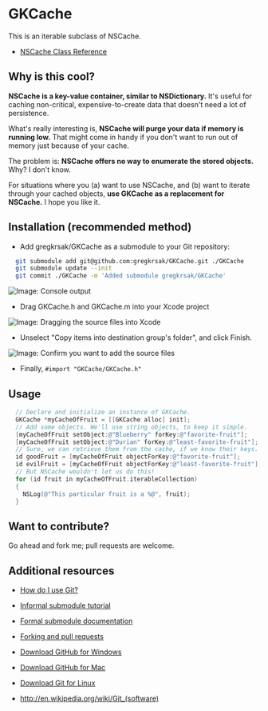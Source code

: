GKCache
=======
This is an iterable subclass of NSCache.

* [NSCache Class Reference]

Why is this cool?
-----------------
<strong>NSCache is a key-value container, similar to NSDictionary.</strong> It's useful for caching non-critical, expensive-to-create data that doesn't need a lot of persistence.

What's really interesting is, <strong>NSCache will purge your data if memory is running low.</strong> That might come in handy if you don't want to run out of memory just because of your cache.

The problem is: <strong>NSCache offers no way to enumerate the stored objects.</strong> Why? I don't know.

For situations where you (a) want to use NSCache, and (b) want to iterate through your cached objects, <strong>use GKCache as a replacement for NSCache.</strong> I hope you like it.

Installation (recommended method)
---------------------------------

- Add gregkrsak/GKCache as a submodule to your Git repository:

~~~bash
  git submodule add git@github.com:gregkrsak/GKCache.git ./GKCache
  git submodule update --init
  git commit ./GKCache -m 'Added submodule gregkrsak/GKCache'
~~~

![Image: Console output](https://drive.google.com/uc?export=view&id=0B15HSB1iaOZ2b1JjT0pTaU1zQWs "Oohh.. red. Ahh.")

- Drag GKCache.h and GKCache.m into your Xcode project

![Image: Dragging the source files into Xcode](https://drive.google.com/uc?export=view&id=0B15HSB1iaOZ2SlU4MWkxOUpRWDA "Be sure you grab the GKCache source files directly, and not an operating system folder.")

- Unselect "Copy items into destination group's folder", and click Finish. 

![Image: Confirm you want to add the source files](https://drive.google.com/uc?export=view&id=0B15HSB1iaOZ2WVhUWjFxNGM3Q1k "Just add the source files to your target; there's no need to copy.")

- Finally, `#import "GKCache/GKCache.h"`

Usage
-----

~~~objective-c
  // Declare and initialize an instance of GKCache.
  GKCache *myCacheOfFruit = [[GKCache alloc] init];
  // Add some objects. We'll use string objects, to keep it simple.
  [myCacheOfFruit setObject:@"Blueberry" forKey:@"favorite-fruit"];
  [myCacheOfFruit setObject:@"Durian" forKey:@"least-favorite-fruit"];
  // Sure, we can retrieve them from the cache, if we know their keys.
  id goodFruit = [myCacheOfFruit objectForKey:@"favorite-fruit"];
  id evilFruit = [myCacheOfFruit objectForKey:@"least-favorite-fruit"];
  // But NSCache wouldn't let us do this!
  for (id fruit in myCacheOfFruit.iterableCollection)
  {
    NSLog(@"This particular fruit is a %@", fruit);
  }
~~~

Want to contribute?
-------------------

Go ahead and fork me; pull requests are welcome.

Additional resources
--------------------

* [How do I use Git?]

* [Informal submodule tutorial]

* [Formal submodule documentation]

* [Forking and pull requests]

* [Download GitHub for Windows]

* [Download GitHub for Mac]

* [Download Git for Linux]

* http://en.wikipedia.org/wiki/Git_(software)

  [NSCache Class Reference]: https://developer.apple.com/library/ios/documentation/cocoa/reference/NSCache_Class/Reference/Reference.html
  [Informal submodule tutorial]: http://blog.jacius.info/git-submodule-cheat-sheet/
  [Formal submodule documentation]: http://git-scm.com/book/en/Git-Tools-Submodules
  [Forking and pull requests]: https://help.github.com/articles/using-pull-requests
  [How do I use Git?]: http://git-scm.com/documentation
  [Download GitHub for Windows]: http://windows.github.com/
  [Download GitHub for Mac]: http://mac.github.com/
  [Download Git for Linux]: http://git-scm.com/download/linux


